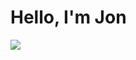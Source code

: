 # Hello, I'm Jon
<a href="https://linkedin.com/in/jonathon-anisimow-b20483174/"><img src="https://img.shields.io/badge/-LinkedIn-0072b1?&style=for-the-badge&logo=linkedin&logoColor=white" /></a>



